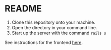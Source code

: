 # README

1. Clone this repository onto your machine.
2. Open the directory in your command line.
3. Start up the server with the command `rails s`

See instructions for the frontend [here](https://github.com/tsbrun/hangman). 
